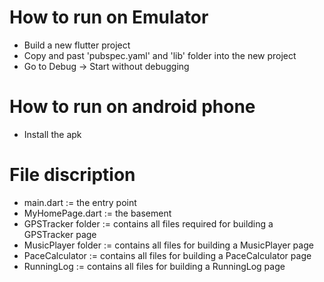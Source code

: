# How to run on Emulator

- Build a new flutter project
- Copy and past 'pubspec.yaml' and 'lib' folder into the new project
- Go to Debug -> Start without debugging



# How to run on android phone

- Install the apk



# File discription

- main.dart := the entry point
- MyHomePage.dart := the basement
- GPSTracker folder := contains all files required for building a GPSTracker page
- MusicPlayer folder := contains all files for building a MusicPlayer page
- PaceCalculator := contains all files for building a PaceCalculator page
- RunningLog := contains all files for building a RunningLog page